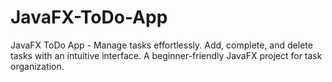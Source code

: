 # JavaFX-ToDo-App
JavaFX ToDo App - Manage tasks effortlessly. Add, complete, and delete tasks with an intuitive interface. A beginner-friendly JavaFX project for task organization.
